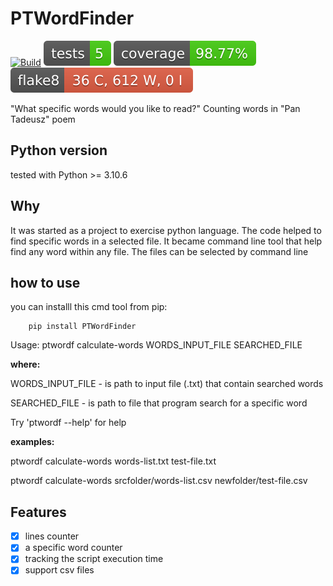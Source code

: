 # PTWordFinder
[![Build](https://github.com/DarekRepos/PanTadeuszWordFinder/actions/workflows/python-package.yml/badge.svg)](https://github.com/DarekRepos/PanTadeuszWordFinder/actions/workflows/python-package.yml)
[![Tests Status](https://github.com/DarekRepos/PanTadeuszWordFinder/blob/master/reports/coverage/coverage-unit-badge.svg)](https://github.com/DarekRepos/PanTadeuszWordFinder/blob/master/reports/coverage/coverage-unit-badge.svg)
[![Coverage Status](https://github.com/DarekRepos/PanTadeuszWordFinder/blob/master/reports/coverage/coverage-badge.svg)](https://github.com/DarekRepos/PanTadeuszWordFinder/blob/master/reports/coverage/coverage-unit-badge.svg)
[![Flake8 Status](https://github.com/DarekRepos/PanTadeuszWordFinder/blob/master/reports/flake8/flake8-badge.svg)](https://github.com/DarekRepos/PanTadeuszWordFinder/blob/master/reports/flake8/flake8-badge.svg)

"What specific words would you like to read?"
Counting words in "Pan Tadeusz" poem

## Python version
tested with Python >= 3.10.6

## Why
It was started as a project to exercise python language. The code helped to find specific words in a selected file. It became command line tool that help find any word within any file. The files can be selected by command line

## how to use
you can installl this cmd tool from pip:
```
    pip install PTWordFinder
```
Usage: ptwordf calculate-words WORDS_INPUT_FILE SEARCHED_FILE

<strong>where:</strong>

WORDS_INPUT_FILE - is path to input file (.txt) that contain searched words 

SEARCHED_FILE - is path to file that program search for a specific word

Try 'ptwordf --help' for help

<strong>examples:</strong>

 ptwordf calculate-words words-list.txt test-file.txt

 ptwordf calculate-words srcfolder/words-list.csv newfolder/test-file.csv

## Features
- [x] lines counter
- [x] a specific word counter
- [x] tracking the script execution time
- [x] support csv files